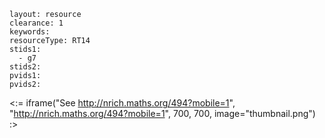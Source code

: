 ````
layout: resource
clearance: 1
keywords:
resourceType: RT14
stids1: 
  - g7
stids2:
pvids1:
pvids2:

````

<:= iframe("See http://nrich.maths.org/494?mobile=1", "http://nrich.maths.org/494?mobile=1", 700, 700, image="thumbnail.png") :>

